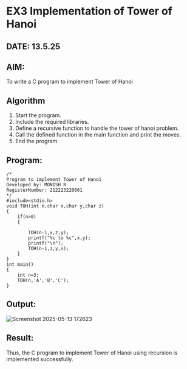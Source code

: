 # EX3 Implementation of Tower of Hanoi
## DATE: 13.5.25
## AIM:
To write a C program to implement Tower of Hanoi

## Algorithm
1. Start the program.
2. Include the required libraries.
3. Define a recursive function to handle the tower of hanoi problem.
4. Call the defined function in the main function and print the moves.
5. End the program.
## Program:
```
/*
Program to implement Tower of Hanoi
Developed by: MONISH R
RegisterNumber: 212223220061
*/
#include<stdio.h>
void TOH(int n,char x,char y,char z)
{
    if(n>0)
    {
        
        TOH(n-1,x,z,y);
        printf("%c to %c",x,y);
        printf("\n");
        TOH(n-1,z,y,x);
    }
}
int main()
{
    int n=3;
    TOH(n,'A','B','C');
}
```

## Output:


![Screenshot 2025-05-13 172623](https://github.com/user-attachments/assets/956a2ec9-4179-4fff-9fa6-249d4fd92bd3)


## Result:
Thus, the C program to implement Tower of Hanoi using recursion is implemented successfully.
